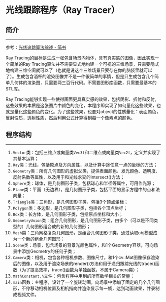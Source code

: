 # 光线跟踪程序（Ray Tracer）

## 简介
------

参考：[光线追踪算法综述 - 简书](http://www.jianshu.com/p/81329c6c7002)

Ray Tracing的目标是生成一张包含场景内物体，具有真实感的图像，因此实现一个简单的Ray Tracing算法并不需要显式地构建一个可视的三维场景，只需要隐式地构建三维空间就可以了（也就是说这个三维场景只要存在你的脑袋里就可以了）。生成包含酒杯的渲染图像并不是一件很简单的事情，但是只生成包含几个简单几何体的渲染图，只需要两三百行代码。不需要图形库函数，只需要最基本的STL库。

Ray Tracing能够实现一些使得画面更具真实感的效果，包括阴影、折射和反射，这些效果的本质是这张图片中颜色的变化，本程序即实现了如何量化这些效果，也就是量化这些颜色的变化。为了这些效果，也要对object的性质量化：表面颜色，反射性质，透射性质，然后利用公式计算得到每一个像素点的颜色。

## 程序结构
------

1. `Vector`类：包括三维点或向量类`Vec3f`和二维点或向量类`Vec2f`，定义并实现了其基本运算；  
2. `Ray`类：光线，包括原点及方向属性，以及计算中途任意一点的坐标的方法；  
3. `Geometry`类：所有几何图形的虚拟父类，提供表面颜色、发光颜色、透明度、反射系数等属性，以及用于和光线求交的intersect()方法；  
4. `Sphere`类：球体，是几何图形子类，包括球心和半径等属性，可用作光源；  
5. `Plane`类：平面（无边界），是几何图形子类，包括平面的显示方程中的点和法向量；  
6. `Triangle`类：三角形，是几何图形子类，包括3个顶点坐标；  
7. `Polygon`类：多边形，是几何图形子类，包括各个顶点坐标；  
8. `Box`类：长方体，是几何图形子类，包括原点坐标和大小；  
9. `GeometryUnion`类：组合几何图形，是几何图形子类，由多个（可以是不同类型的）几何图形组合成的新的几何图形；  
10. `Mesh`类：三角网格复杂几何图形，是组合几何图形子类，通过读取obj模型成为一个新的组合几何图形；  
11. `Scene`类：场景，包含场景的背景光颜色属性，和1个Geometry容器，可向场景中添加Geometry的任何子类；  
12. `Camera`类：相机，包含各种相机参数、图像尺寸，和1个cv::Mat图像保存渲染后的图像，以及用于渲染场景的render()方法和用于递归跟踪光线的trace()函数（为了提高效率，trace()函数为单独函数，不属于Camera类）；  
13. `MathConstant.h`文件：包含程序中用到的所有数学相关的常量；  
14. `main`函数：主程序，设计了一个旋转动画，向场景中添加了固定的几个几何图形，不停移动相机位置及相机指向并渲染显示每一帧，达到动画效果，并录制成视频文件。  
